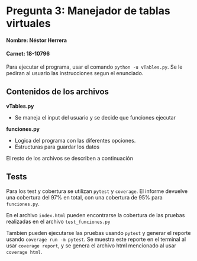 # Pregunta 3: Manejador de tablas virtuales

#### Nombre: Néstor Herrera
#### Carnet: 18-10796

Para ejecutar el programa, usar el comando `python -u vTables.py`. Se le pediran al usuario las instrucciones segun el enunciado.

## Contenidos de los archivos

**vTables.py**
- Se maneja el input del usuario y se decide que funciones ejecutar

**funciones.py**
- Logica del programa con las diferentes opciones.
- Estructuras para guardar los datos

El resto de los archivos se describen a continuación

## Tests

Para los test y cobertura se utilizan `pytest` y `coverage`. El informe devuelve una cobertura del 97% en total, con una cobertura de 95% para `funciones.py`.

En el archivo `index.html` pueden encontrarse la cobertura de las pruebas realizadas en el archivo `test_funciones.py`

Tambien pueden ejecutarse las pruebas usando `pytest` y generar el reporte usando `coverage run -m pytest`. Se muestra este reporte en el terminal al usar `coverage report`, y se genera el archivo html mencionado al usar `coverage html`.